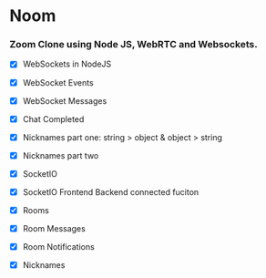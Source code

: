 # Noom

### Zoom Clone using Node JS, WebRTC and Websockets.

- [x] WebSockets in NodeJS
- [x] WebSocket Events
- [x] WebSocket Messages
- [x] Chat Completed
- [x] Nicknames part one: string > object & object > string
- [x] Nicknames part two

- [x] SocketIO
- [x] SocketIO Frontend Backend connected fuciton
- [x] Rooms
- [x] Room Messages
- [x] Room Notifications
- [x] Nicknames
